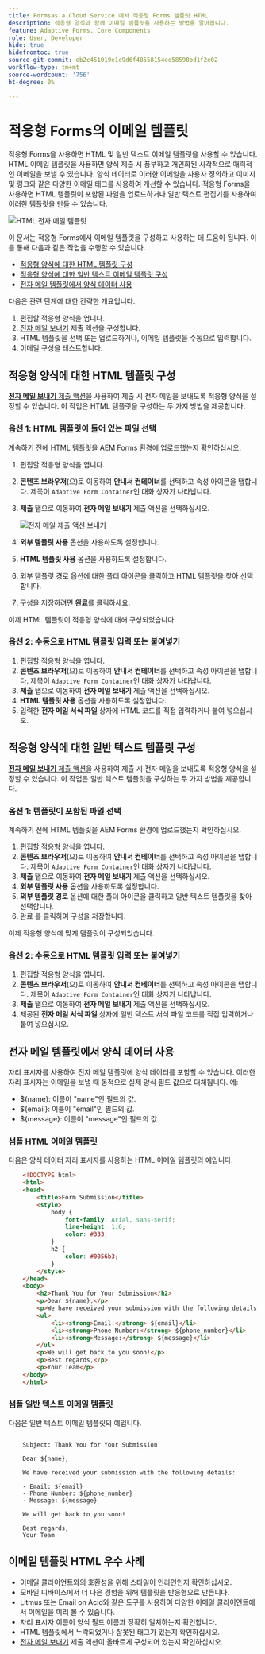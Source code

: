 ```yaml
---
title: Formsas a Cloud Service 에서 적응형 Forms 템플릿 HTML
description: 적응형 양식과 함께 이메일 템플릿을 사용하는 방법을 알아봅니다.
feature: Adaptive Forms, Core Components
role: User, Developer
hide: true
hidefromtoc: true
source-git-commit: eb2c451019e1c9d6f48558154ee58598bd1f2e02
workflow-type: tm+mt
source-wordcount: '756'
ht-degree: 0%

---
```


# 적응형 Forms의 이메일 템플릿

적응형 Forms을 사용하면 HTML 및 일반 텍스트 이메일 템플릿을 사용할 수 있습니다. HTML 이메일 템플릿을 사용하면 양식 제출 시 풍부하고 개인화된 시각적으로 매력적인 이메일을 보낼 수 있습니다. 양식 데이터로 이러한 이메일을 사용자 정의하고 이미지 및 링크와 같은 다양한 이메일 태그를 사용하여 개선할 수 있습니다. 적응형 Forms을 사용하면 HTML 템플릿이 포함된 파일을 업로드하거나 일반 텍스트 편집기를 사용하여 이러한 템플릿을 만들 수 있습니다.

![HTML 전자 메일 템플릿](/help/forms/assets/html-email.png)

이 문서는 적응형 Forms에서 이메일 템플릿을 구성하고 사용하는 데 도움이 됩니다. 이를 통해 다음과 같은 작업을 수행할 수 있습니다.

* [적응형 양식에 대한 HTML 템플릿 구성](#configure-an-html-template-for-an-adaptive-form)
* [적응형 양식에 대한 일반 텍스트 이메일 템플릿 구성](#configure-a-plain-text-template-for-an-adaptive-form)
* [전자 메일 템플릿에서 양식 데이터 사용](#use-form-data-in-your-email-templates)


다음은 관련 단계에 대한 간략한 개요입니다.

1. 편집할 적응형 양식을 엽니다.
1. [전자 메일 보내기](/help/forms/configure-submit-action-send-email.md) 제출 액션을 구성합니다.
1. HTML 템플릿을 선택 또는 업로드하거나, 이메일 템플릿을 수동으로 입력합니다.
1. 이메일 구성을 테스트합니다.

## 적응형 양식에 대한 HTML 템플릿 구성

[**전자 메일 보내기** 제출 액션](/help/forms/configure-submit-action-send-email.md)을 사용하여 제출 시 전자 메일을 보내도록 적응형 양식을 설정할 수 있습니다. 이 작업은 HTML 템플릿을 구성하는 두 가지 방법을 제공합니다.

### 옵션 1: HTML 템플릿이 들어 있는 파일 선택

계속하기 전에 HTML 템플릿을 AEM Forms 환경에 업로드했는지 확인하십시오.

1. 편집할 적응형 양식을 엽니다.
1. **콘텐츠 브라우저**(으)로 이동하여 **안내서 컨테이너**&#x200B;를 선택하고 속성 아이콘을 탭합니다. 제목이 `Adaptive Form Container`인 대화 상자가 나타납니다.
1. **제출** 탭으로 이동하여 **전자 메일 보내기** 제출 액션을 선택하십시오.

   ![전자 메일 제출 액션 보내기](/help/forms/assets/send-email-action.png)

1. **외부 템플릿 사용** 옵션을 사용하도록 설정합니다.
1. **HTML 템플릿 사용** 옵션을 사용하도록 설정합니다.
1. 외부 템플릿 경로 옵션에 대한 폴더 아이콘을 클릭하고 HTML 템플릿을 찾아 선택합니다.
1. 구성을 저장하려면 **완료**&#x200B;를 클릭하세요.

이제 HTML 템플릿이 적응형 양식에 대해 구성되었습니다.

### 옵션 2: 수동으로 HTML 템플릿 입력 또는 붙여넣기

1. 편집할 적응형 양식을 엽니다.
1. **콘텐츠 브라우저**(으)로 이동하여 **안내서 컨테이너**&#x200B;를 선택하고 속성 아이콘을 탭합니다. 제목이 `Adaptive Form Container`인 대화 상자가 나타납니다.
1. **제출** 탭으로 이동하여 **전자 메일 보내기** 제출 액션을 선택하십시오.
1. **HTML 템플릿 사용** 옵션을 사용하도록 설정합니다.
1. 입력한 **전자 메일 서식 파일** 상자에 HTML 코드를 직접 입력하거나 붙여 넣으십시오.


## 적응형 양식에 대한 일반 텍스트 템플릿 구성

[**전자 메일 보내기** 제출 액션](/help/forms/configure-submit-action-send-email.md)을 사용하여 제출 시 전자 메일을 보내도록 적응형 양식을 설정할 수 있습니다. 이 작업은 일반 텍스트 템플릿을 구성하는 두 가지 방법을 제공합니다.

### 옵션 1: 템플릿이 포함된 파일 선택

계속하기 전에 HTML 템플릿을 AEM Forms 환경에 업로드했는지 확인하십시오.

1. 편집할 적응형 양식을 엽니다.
1. **콘텐츠 브라우저**(으)로 이동하여 **안내서 컨테이너**&#x200B;를 선택하고 속성 아이콘을 탭합니다. 제목이 `Adaptive Form Container`인 대화 상자가 나타납니다.
1. **제출** 탭으로 이동하여 **전자 메일 보내기** 제출 액션을 선택하십시오.
1. **외부 템플릿 사용** 옵션을 사용하도록 설정합니다.
1. **외부 템플릿 경로** 옵션에 대한 폴더 아이콘을 클릭하고 일반 텍스트 템플릿을 찾아 선택합니다.
1. 완료 를 클릭하여 구성을 저장합니다.

이제 적응형 양식에 맞게 템플릿이 구성되었습니다.

### 옵션 2: 수동으로 HTML 템플릿 입력 또는 붙여넣기

1. 편집할 적응형 양식을 엽니다.
1. **콘텐츠 브라우저**(으)로 이동하여 **안내서 컨테이너**&#x200B;를 선택하고 속성 아이콘을 탭합니다. 제목이 `Adaptive Form Container`인 대화 상자가 나타납니다.
1. **제출** 탭으로 이동하여 **전자 메일 보내기** 제출 액션을 선택하십시오.
1. 제공된 **전자 메일 서식 파일** 상자에 일반 텍스트 서식 파일 코드를 직접 입력하거나 붙여 넣으십시오.

## 전자 메일 템플릿에서 양식 데이터 사용

자리 표시자를 사용하여 전자 메일 템플릿에 양식 데이터를 포함할 수 있습니다. 이러한 자리 표시자는 이메일을 보낼 때 동적으로 실제 양식 필드 값으로 대체됩니다. 예:

* ${name}: 이름이 &quot;name&quot;인 필드의 값.
* ${email}: 이름이 &quot;email&quot;인 필드의 값.
* ${message}: 이름이 &quot;message&quot;인 필드의 값

### 샘플 HTML 이메일 템플릿

다음은 양식 데이터 자리 표시자를 사용하는 HTML 이메일 템플릿의 예입니다.

```HTML
    <!DOCTYPE html>
    <html>
    <head>
        <title>Form Submission</title>
        <style>
            body {
                font-family: Arial, sans-serif;
                line-height: 1.6;
                color: #333;
            }
            h2 {
                color: #0056b3;
            }
        </style>
    </head>
    <body>
        <h2>Thank You for Your Submission</h2>
        <p>Dear ${name},</p>
        <p>We have received your submission with the following details:</p>
        <ul>
            <li><strong>Email:</strong> ${email}</li>
            <li><strong>Phone Number:</strong> ${phone_number}</li>
            <li><strong>Message:</strong> ${message}</li>
        </ul>
        <p>We will get back to you soon!</p>
        <p>Best regards,</p>
        <p>Your Team</p>
    </body>
    </html>
```

### 샘플 일반 텍스트 이메일 템플릿

다음은 일반 텍스트 이메일 템플릿의 예입니다.

```TXT
    
    Subject: Thank You for Your Submission
    
    Dear ${name},
    
    We have received your submission with the following details:
    
    - Email: ${email}
    - Phone Number: ${phone_number}
    - Message: ${message}
    
    We will get back to you soon!
    
    Best regards,
    Your Team
```

## 이메일 템플릿 HTML 우수 사례

* 이메일 클라이언트와의 호환성을 위해 스타일이 인라인인지 확인하십시오.
* 모바일 디바이스에서 더 나은 경험을 위해 템플릿을 반응형으로 만듭니다.
* Litmus 또는 Email on Acid와 같은 도구를 사용하여 다양한 이메일 클라이언트에서 이메일을 미리 볼 수 있습니다.
* 자리 표시자 이름이 양식 필드 이름과 정확히 일치하는지 확인합니다.
* HTML 템플릿에서 누락되었거나 잘못된 태그가 있는지 확인하십시오.
* [전자 메일 보내기](/help/forms/configure-submit-action-send-email.md) 제출 액션이 올바르게 구성되어 있는지 확인하십시오.
